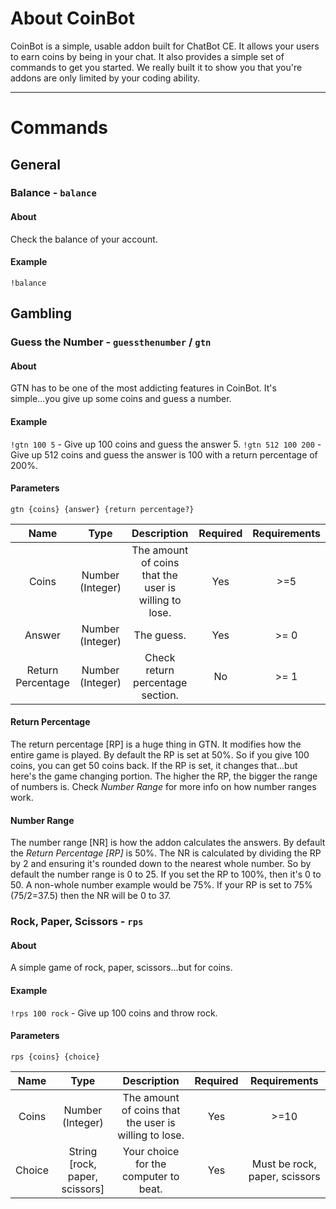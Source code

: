 
# About CoinBot
CoinBot is a simple, usable addon built for ChatBot CE. It allows your users to earn coins by being in your chat. It also provides a simple set of commands to get you started. We really built it to show you that you're addons are only limited by your coding ability.

---

# Commands
## General
### Balance - `balance`
#### About
Check the balance of your account.

#### Example
`!balance`

## Gambling
### Guess the Number - `guessthenumber` / `gtn`
#### About
GTN has to be one of the most addicting features in CoinBot. It's simple...you give up some coins and guess a number.

#### Example
`!gtn 100 5` - Give up 100 coins and guess the answer 5.
`!gtn 512 100 200` - Give up 512 coins and guess the answer is 100 with a return percentage of 200%.

#### Parameters
```
gtn {coins} {answer} {return percentage?}
```

|        Name       	|       Type       	|                      Description                      	| Required 	| Requirements 	|
|:-----------------:	|:----------------:	|:-----------------------------------------------------:	|:--------:	|:------------:	|
| Coins             	| Number (Integer) 	| The amount of coins that the user is willing to lose. 	|    Yes   	|     >=5     	|
| Answer            	| Number (Integer) 	| The guess.                                            	|    Yes   	|     >= 0     	|
| Return Percentage 	| Number (Integer) 	| Check return percentage section.                      	|    No    	|     >= 1     	|

#### Return Percentage
The return percentage [RP] is a huge thing in GTN.  It modifies how the entire game is played. By default the RP is set at 50%. So if you give 100 coins, you can get 50 coins back. If the RP is set, it changes that...but here's the game changing portion. The higher the RP, the bigger the range of numbers is. Check *Number Range* for more info on how number ranges work.

#### Number Range
The number range [NR] is how the addon calculates the answers. By default the *Return Percentage [RP]* is 50%. The NR is calculated by dividing the RP by 2 and ensuring it's rounded down to the nearest whole number. So by default the number range is 0 to 25. If you set the RP to 100%, then it's 0 to 50. A non-whole number example would be 75%. If your RP is set to 75% (75/2=37.5) then the NR will be 0 to 37.

### Rock, Paper, Scissors - `rps`
#### About
A simple game of rock, paper, scissors...but for coins.

#### Example
`!rps 100 rock` - Give up 100 coins and throw rock.

#### Parameters
```
rps {coins} {choice}
```

|  Name  	|              Type              	|                      Description                      	| Required 	|          Requirements         	|
|:------:	|:------------------------------:	|:-----------------------------------------------------:	|:--------:	|:-----------------------------:	|
| Coins  	|        Number (Integer)        	| The amount of coins that the user is willing to lose. 	|    Yes   	|              >=10             	|
| Choice 	| String [rock, paper, scissors] 	| Your choice for the computer to beat.                 	|    Yes   	| Must be rock, paper, scissors 	|
